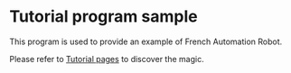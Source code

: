 # Tutorial program sample

This program is used to provide an example of French Automation Robot.

Please refer to <a href="https://www.frenchautomation.com/default/tutorial">Tutorial pages</a> to discover the magic.
